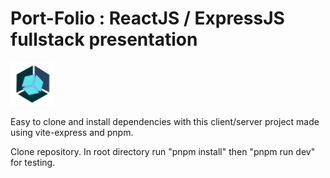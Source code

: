 # Port-Folio : ReactJS / ExpressJS fullstack presentation

<img src="./public\svg\cube.svg" width="70" height="70">

Easy to clone and install dependencies with this client/server project made using vite-express and pnpm.

Clone repository. In root directory run "pnpm install" then "pnpm run dev" for testing.
